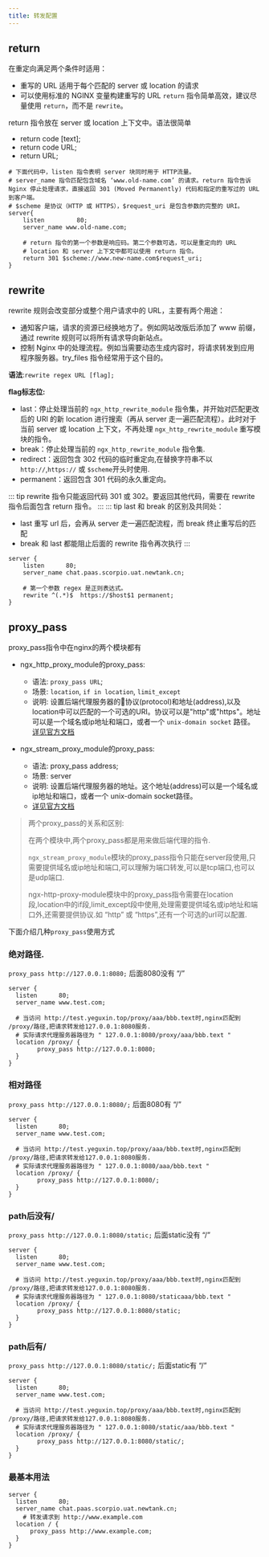 ```yaml
---
title: 转发配置
---
```


## return

在重定向满足两个条件时适用：
+ 重写的 URL 适用于每个匹配的 server 或 location 的请求
+ 可以使用标准的 NGINX 变量构建重写的 URL
`return` 指令简单高效，建议尽量使用 `return`，而不是 `rewrite`。

return 指令放在 server 或 location 上下文中。语法很简单

+ return code [text];
+ return code URL;
+ return URL;
```nginx
# 下面代码中，listen 指令表明 server 块同时用于 HTTP流量。
# server_name 指令匹配包含域名 ‘www.old-name.com’ 的请求。return 指令告诉 Nginx 停止处理请求，直接返回 301 (Moved Permanently) 代码和指定的重写过的 URL 到客户端。
# $scheme 是协议（HTTP 或 HTTPS），$request_uri 是包含参数的完整的 URI。 
server{
    listen         80;
    server_name www.old-name.com;
    
    # return 指令的第一个参数是响应码。第二个参数可选，可以是重定向的 URL
    # location 和 server 上下文中都可以使用 return 指令。
    return 301 $scheme://www.new-name.com$request_uri;
}
```
## rewrite

rewrite 规则会改变部分或整个用户请求中的 URL，主要有两个用途：
+ 通知客户端，请求的资源已经换地方了。例如网站改版后添加了 www 前缀，通过 rewrite 规则可以将所有请求导向新站点。
+ 控制 Nginx 中的处理流程。例如当需要动态生成内容时，将请求转发到应用程序服务器。try_files 指令经常用于这个目的。
  
**语法**:`rewrite regex URL [flag];`

**flag标志位:**

+ last：停止处理当前的 `ngx_http_rewrite_module` 指令集，并开始对匹配更改后的 URI 的新 location 进行搜索（再从 server 走一遍匹配流程）。此时对于当前 server 或 location 上下文，不再处理 `ngx_http_rewrite_module` 重写模块的指令。
+ break：停止处理当前的 `ngx_http_rewrite_module` 指令集.
+ redirect：返回包含 302 代码的临时重定向,在替换字符串不以`http://`,`https://` 或 `$scheme`开头时使用.
+ permanent：返回包含 301 代码的永久重定向。

::: tip
rewrite 指令只能返回代码 301 或 302。要返回其他代码，需要在 rewrite 指令后面包含 return 指令。
:::
::: tip
last 和 break 的区别及共同处：
+ last 重写 url 后，会再从 server 走一遍匹配流程，而 break 终止重写后的匹配
+ break 和 last 都能阻止后面的 rewrite 指令再次执行
:::
```nginx
server {
    listen      80;
    server_name chat.paas.scorpio.uat.newtank.cn;
    
    # 第一个参数 regex 是正则表达式。
    rewrite ^(.*)$	https://$host$1	permanent;
}
```

## proxy_pass
proxy_pass指令中在nginx的两个模块都有

+ ngx_http_proxy_module的proxy_pass:
  + 语法: `proxy_pass URL`;
  + 场景: `location`, `if in location`, `limit_except`
  + 说明: 设置后端代理服务器的协议(protocol)和地址(address),以及location中可以匹配的一个可选的URI。协议可以是"http"或"https"。地址可以是一个域名或ip地址和端口，或者一个 `unix-domain socket` 路径。[详见官方文档](http://nginx.org/en/docs/http/ngx_http_proxy_module.html#proxy_pass)

+ ngx_stream_proxy_module的proxy_pass:
  + 语法: proxy_pass address;
  + 场景: server
  + 说明: 设置后端代理服务器的地址。这个地址(address)可以是一个域名或ip地址和端口，或者一个 unix-domain socket路径。
  + [详见官方文档](http://nginx.org/en/docs/stream/ngx_stream_proxy_module.html#proxy_pass)

> 两个proxy_pass的关系和区别:
> 
>在两个模块中,两个proxy_pass都是用来做后端代理的指令.
>
>`ngx_stream_proxy_module`模块的proxy_pass指令只能在server段使用,只需要提供域名或ip地址和端口,可以理解为端口转发,可以是tcp端口,也可以是udp端口.
>
>ngx-http-proxy-module模块中的proxy_pass指令需要在location段,location中的if段,limit_except段中使用,处理需要提供域名或ip地址和端口外,还需要提供协议.如 “http” 或 “https”,还有一个可选的url可以配置.

下面介绍几种`proxy_pass`使用方式
### 绝对路径. 
`proxy_pass http://127.0.0.1:8080;` 后面8080没有 “/”
```nginx
server {
  listen      80;
  server_name www.test.com;
  
  # 当访问 http://test.yeguxin.top/proxy/aaa/bbb.text时,nginx匹配到 /proxy/路径,把请求转发给127.0.0.1:8080服务.
  # 实际请求代理服务器路径为 " 127.0.0.1:8080/proxy/aaa/bbb.text "
  location /proxy/ {
        proxy_pass http://127.0.0.1:8080;
  }
}
```

### 相对路径
`proxy_pass http://127.0.0.1:8080/;` 后面8080有 “/”
```nginx
server {
  listen      80;
  server_name www.test.com;
  
  # 当访问 http://test.yeguxin.top/proxy/aaa/bbb.text时,nginx匹配到 /proxy/路径,把请求转发给127.0.0.1:8080服务.
  # 实际请求代理服务器路径为 " 127.0.0.1:8080/aaa/bbb.text "
  location /proxy/ {
        proxy_pass http://127.0.0.1:8080/;
  }
}
```
### path后没有/
`proxy_pass http://127.0.0.1:8080/static;` 后面static没有 “/”
```nginx
server {
  listen      80;
  server_name www.test.com;
  
  # 当访问 http://test.yeguxin.top/proxy/aaa/bbb.text时,nginx匹配到 /proxy/路径,把请求转发给127.0.0.1:8080服务.
  # 实际请求代理服务器路径为 " 127.0.0.1:8080/staticaaa/bbb.text "
  location /proxy/ {
        proxy_pass http://127.0.0.1:8080/static;
  }
}
```
### path后有/
`proxy_pass http://127.0.0.1:8080/static/;` 后面static有 “/”
```ngnix
server {
  listen      80;
  server_name www.test.com;
  
  # 当访问 http://test.yeguxin.top/proxy/aaa/bbb.text时,nginx匹配到 /proxy/路径,把请求转发给127.0.0.1:8080服务.
  # 实际请求代理服务器路径为 " 127.0.0.1:8080/static/aaa/bbb.text "
  location /proxy/ {
        proxy_pass http://127.0.0.1:8080/static/;
  }
}
```
### 最基本用法
```nginx
server {
  listen      80;
  server_name chat.paas.scorpio.uat.newtank.cn;
    # 转发请求到 http://www.example.com
  location / {
      proxy_pass http://www.example.com;
  }
}
```